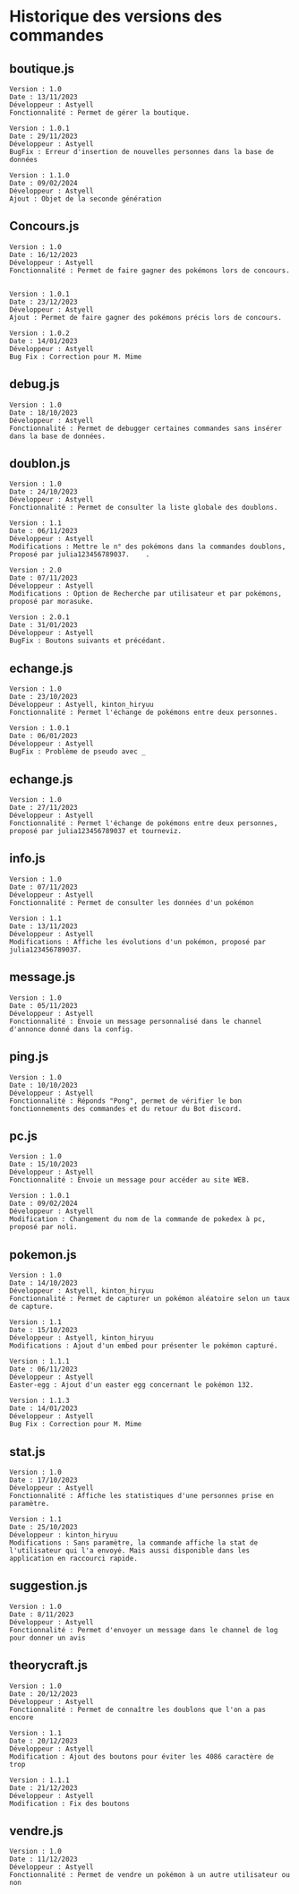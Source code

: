 # Historique des versions des commandes

## boutique.js

	Version : 1.0
	Date : 13/11/2023
	Développeur : Astyell
	Fonctionnalité : Permet de gérer la boutique.

	Version : 1.0.1
	Date : 29/11/2023
	Développeur : Astyell
	BugFix : Erreur d'insertion de nouvelles personnes dans la base de données

	Version : 1.1.0
	Date : 09/02/2024
	Développeur : Astyell
	Ajout : Objet de la seconde génération

## Concours.js

	Version : 1.0
	Date : 16/12/2023
	Développeur : Astyell
	Fonctionnalité : Permet de faire gagner des pokémons lors de concours.


	Version : 1.0.1
	Date : 23/12/2023
	Développeur : Astyell
	Ajout : Permet de faire gagner des pokémons précis lors de concours.

	Version : 1.0.2
	Date : 14/01/2023
	Développeur : Astyell
	Bug Fix : Correction pour M. Mime

## debug.js

	Version : 1.0
	Date : 18/10/2023
	Développeur : Astyell
	Fonctionnalité : Permet de debugger certaines commandes sans insérer dans la base de données.

## doublon.js

	Version : 1.0
	Date : 24/10/2023
	Développeur : Astyell
	Fonctionnalité : Permet de consulter la liste globale des doublons.

	Version : 1.1
	Date : 06/11/2023
	Développeur : Astyell
	Modifications : Mettre le n° des pokémons dans la commandes doublons, Proposé par julia123456789037.	.

	Version : 2.0
	Date : 07/11/2023
	Développeur : Astyell
	Modifications : Option de Recherche par utilisateur et par pokémons, proposé par morasuke.

	Version : 2.0.1
	Date : 31/01/2023
	Développeur : Astyell
	BugFix : Boutons suivants et précédant.

## echange.js

	Version : 1.0
	Date : 23/10/2023
	Développeur : Astyell, kinton_hiryuu
	Fonctionnalité : Permet l'échange de pokémons entre deux personnes.

	Version : 1.0.1
	Date : 06/01/2023
	Développeur : Astyell
	BugFix : Problème de pseudo avec _

## echange.js

	Version : 1.0
	Date : 27/11/2023
	Développeur : Astyell
	Fonctionnalité : Permet l'échange de pokémons entre deux personnes, proposé par julia123456789037 et tourneviz.

## info.js

	Version : 1.0
	Date : 07/11/2023
	Développeur : Astyell
	Fonctionnalité : Permet de consulter les données d'un pokémon

	Version : 1.1
	Date : 13/11/2023
	Développeur : Astyell
	Modifications : Affiche les évolutions d'un pokémon, proposé par julia123456789037.

## message.js

	Version : 1.0
	Date : 05/11/2023
	Développeur : Astyell
	Fonctionnalité : Envoie un message personnalisé dans le channel d'annonce donné dans la config.

## ping.js

	Version : 1.0
	Date : 10/10/2023
	Développeur : Astyell
	Fonctionnalité : Réponds "Pong", permet de vérifier le bon fonctionnements des commandes et du retour du Bot discord.

## pc.js

	Version : 1.0
	Date : 15/10/2023
	Développeur : Astyell
	Fonctionnalité : Envoie un message pour accéder au site WEB.

	Version : 1.0.1
	Date : 09/02/2024
	Développeur : Astyell
	Modification : Changement du nom de la commande de pokedex à pc, proposé par noli.

## pokemon.js

	Version : 1.0
	Date : 14/10/2023
	Développeur : Astyell, kinton_hiryuu
	Fonctionnalité : Permet de capturer un pokémon aléatoire selon un taux de capture.

	Version : 1.1
	Date : 15/10/2023
	Développeur : Astyell, kinton_hiryuu
	Modifications : Ajout d'un embed pour présenter le pokémon capturé.

	Version : 1.1.1
	Date : 06/11/2023
	Développeur : Astyell
	Easter-egg : Ajout d'un easter egg concernant le pokémon 132.

	Version : 1.1.3
	Date : 14/01/2023
	Développeur : Astyell
	Bug Fix : Correction pour M. Mime

## stat.js

	Version : 1.0
	Date : 17/10/2023
	Développeur : Astyell
	Fonctionnalité : Affiche les statistiques d'une personnes prise en paramètre.

	Version : 1.1
	Date : 25/10/2023
	Développeur : kinton_hiryuu
	Modifications : Sans paramètre, la commande affiche la stat de l'utilisateur qui l'a envoyé. Mais aussi disponible dans les application en raccourci rapide.

## suggestion.js

	Version : 1.0
	Date : 8/11/2023
	Développeur : Astyell
	Fonctionnalité : Permet d'envoyer un message dans le channel de log pour donner un avis

## theorycraft.js

	Version : 1.0
	Date : 20/12/2023
	Développeur : Astyell
	Fonctionnalité : Permet de connaître les doublons que l'on a pas encore

	Version : 1.1
	Date : 20/12/2023
	Développeur : Astyell
	Modification : Ajout des boutons pour éviter les 4086 caractère de trop

	Version : 1.1.1
	Date : 21/12/2023
	Développeur : Astyell
	Modification : Fix des boutons

## vendre.js

	Version : 1.0
	Date : 11/12/2023
	Développeur : Astyell
	Fonctionnalité : Permet de vendre un pokémon à un autre utilisateur ou non
